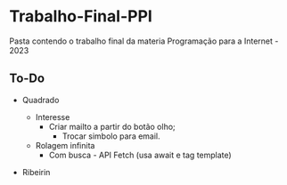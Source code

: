 # Trabalho-Final-PPI

Pasta contendo o trabalho final da materia Programação para a Internet - 2023

## To-Do

- Quadrado
  - Interesse
    - Criar mailto a partir do botão olho;
      - Trocar simbolo para email.
  - Rolagem infinita
    - Com busca - API Fetch (usa await e tag template)

- Ribeirin
